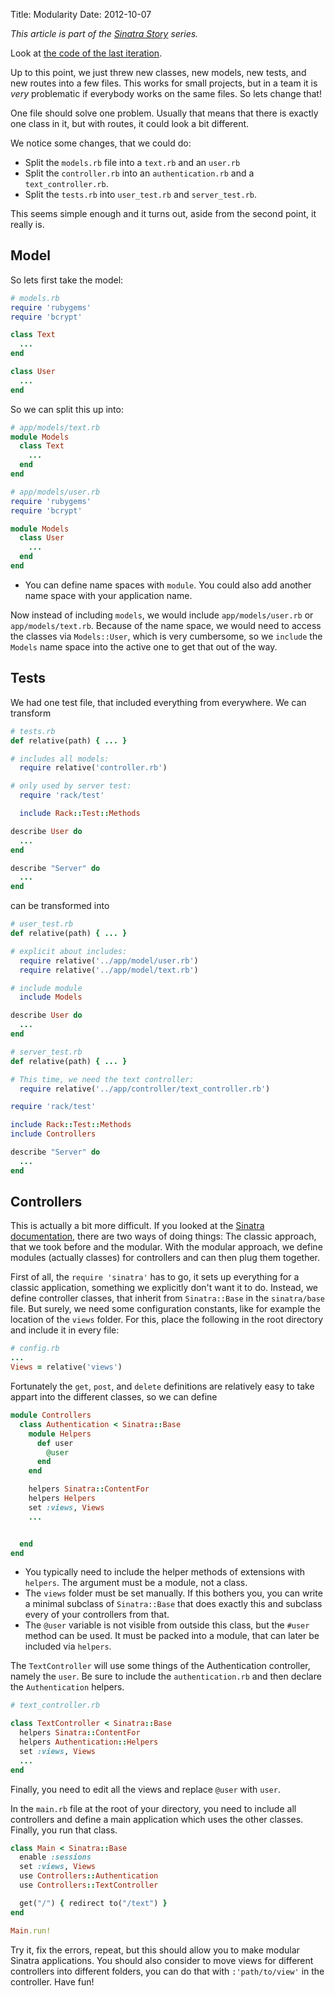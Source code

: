 Title: Modularity
Date: 2012-10-07

*This article is part of the [Sinatra Story](|filename|/Programming/sinatra_story.md) series.*

Look at [the code of the last iteration](https://github.com/zombiecalypse/SinatraStory/tree/master/iteration05).

Up to this point, we just threw new classes, new models, new tests, and new
routes into a few files. This works for small projects, but in a team it is
*very* problematic if everybody works on the same files. So lets change that!

One file should solve one problem. Usually that means that there is exactly one
class in it, but with routes, it could look a bit different.

We notice some changes, that we could do:

* Split the `models.rb` file into a `text.rb` and an `user.rb`
* Split the `controller.rb` into an `authentication.rb` and a
  `text_controller.rb`.
* Split the `tests.rb` into `user_test.rb` and `server_test.rb`.

This seems simple enough and it turns out, aside from the second point, it
really is.

## Model
So lets first take the model:

```ruby
# models.rb
require 'rubygems'
require 'bcrypt'

class Text
  ...
end

class User
  ...
end
```

So we can split this up into:

```ruby
# app/models/text.rb
module Models
  class Text
    ...
  end
end
```

```ruby
# app/models/user.rb
require 'rubygems'
require 'bcrypt'

module Models
  class User
    ...
  end
end
```

* You can define name spaces with `module`. You could also add another name
  space with your application name.

Now instead of including `models`, we would include `app/models/user.rb` or
`app/models/text.rb`. Because of the name space, we would need to access the
classes via `Models::User`, which is very cumbersome, so we `include` the
`Models` name space into the active one to get that out of the way.

## Tests
We had one test file, that included everything from everywhere. We can transform

```ruby
# tests.rb
def relative(path) { ... }

# includes all models:
  require relative('controller.rb')

# only used by server test:
  require 'rack/test'

  include Rack::Test::Methods

describe User do
  ...
end

describe "Server" do
  ...
end
```

can be transformed into

```ruby
# user_test.rb
def relative(path) { ... }

# explicit about includes:
  require relative('../app/model/user.rb')
  require relative('../app/model/text.rb')

# include module
  include Models

describe User do
  ...
end

# server_test.rb
def relative(path) { ... }

# This time, we need the text controller:
  require relative('../app/controller/text_controller.rb')

require 'rack/test'

include Rack::Test::Methods
include Controllers

describe "Server" do
  ...
end
``` 

## Controllers

This is actually a bit more difficult. If you looked at the 
[Sinatra documentation](http://www.sinatrarb.com/documentation), there are two
ways of doing things: The classic approach, that we took before and the modular.
With the modular approach, we define modules (actually classes) for controllers
and can then plug them together.

First of all, the `require 'sinatra'` has to go, it sets up everything for a
classic application, something we explicitly don't want it to do.  Instead, we
define controller classes, that inherit from `Sinatra::Base` in the
`sinatra/base` file. But surely, we need some configuration constants, like
for example the location of the `views` folder. For this, place the following
in the root directory and include it in every file:

```ruby
# config.rb
...
Views = relative('views')
```

Fortunately the `get`, `post`, and `delete` definitions are relatively easy to
take appart into the different classes, so we can define

```ruby
module Controllers
  class Authentication < Sinatra::Base
    module Helpers
      def user
        @user
      end
    end

    helpers Sinatra::ContentFor
    helpers Helpers
    set :views, Views
    ...


  end
end
```

* You typically need to include the helper methods of extensions with
  `helpers`. The argument must be a module, not a class.
* The `views` folder must be set manually. If this bothers you, you can write
  a minimal subclass of `Sinatra::Base` that does exactly this and subclass
  every of your controllers from that.
* The `@user` variable is not visible from outside this class, but the
  `#user` method can be used. It must be packed into a module, that can later
  be included via `helpers`.

The `TextController` will use some things of the Authentication controller,
namely the `user`. Be sure to include the `authentication.rb` and then declare
the `Authentication` helpers.

```ruby
# text_controller.rb

class TextController < Sinatra::Base
  helpers Sinatra::ContentFor
  helpers Authentication::Helpers
  set :views, Views
  ...
end
```

Finally, you need to edit all the views and replace `@user` with `user`.

In the `main.rb` file at the root of your directory, you need to include all
controllers and define a main application which uses the other classes.
Finally, you run that class.

```ruby
class Main < Sinatra::Base
  enable :sessions
  set :views, Views
  use Controllers::Authentication
  use Controllers::TextController

  get("/") { redirect to("/text") }
end

Main.run!
```

Try it, fix the errors, repeat, but this should allow you to make modular
Sinatra applications. You should also consider to move views for different
controllers into different folders, you can do that with `:'path/to/view'` in
the controller. Have fun!
